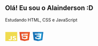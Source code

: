 ## Olá! Eu sou o Alainderson :D

Estudando HTML, CSS e JavaScript

<div style="display: inline_block"><br>
  <img align="center" alt="Ala-Js" height="30" width="40" src="https://raw.githubusercontent.com/devicons/devicon/master/icons/javascript/javascript-plain.svg">
  <img align="center" alt="Ala-HTML" height="30" width="40" src="https://raw.githubusercontent.com/devicons/devicon/master/icons/html5/html5-original.svg">
  <img align="center" alt="Ala-CSS" height="30" width="40" src="https://raw.githubusercontent.com/devicons/devicon/master/icons/css3/css3-original.svg">
</div>
